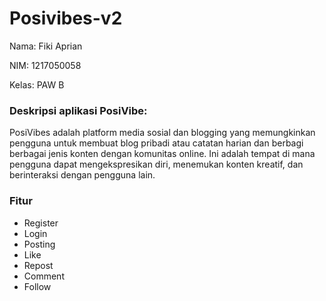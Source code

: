 # Posivibes-v2
Nama: Fiki Aprian

NIM: 1217050058

Kelas: PAW B

### Deskripsi aplikasi PosiVibe:
PosiVibes adalah platform media sosial dan blogging yang memungkinkan pengguna untuk membuat
blog pribadi atau catatan harian dan berbagi berbagai jenis konten dengan komunitas online. Ini adalah
tempat di mana pengguna dapat mengekspresikan diri, menemukan konten kreatif, dan berinteraksi
dengan pengguna lain.

### Fitur
- Register
- Login
- Posting
- Like
- Repost
- Comment
- Follow
